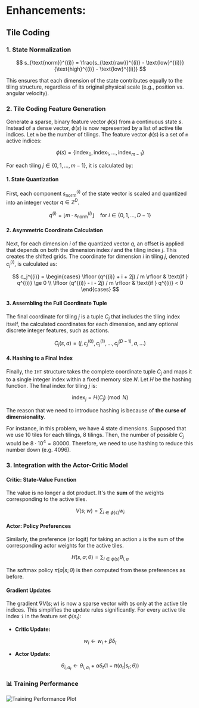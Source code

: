 # Enhancements:

## Tile Coding

### 1. State Normalization

$$
s_{\text{norm}}^{(i)} = \frac{s_{\text{raw}}^{(i)} - \text{low}^{(i)}}{\text{high}^{(i)} - \text{low}^{(i)}}
$$

This ensures that each dimension of the state contributes equally to the tiling structure, regardless of its original physical scale (e.g., position vs. angular velocity).

### 2. Tile Coding Feature Generation

Generate a sparse, binary feature vector $\phi(s)$ from a continuous state $s$. Instead of a dense vector, $\phi(s)$ is now represented by a list of active tile indices. Let `m` be the number of tilings. The feature vector $\phi(s)$ is a set of `m` active indices:

$$
\phi(s) = \{ \text{index}_0, \text{index}_1, \dots, \text{index}_{m-1} \}
$$

For each tiling $j \in \{0, 1, \dots, m-1\}$, it is calculated by:

#### **1. State Quantization**

First, each component $s_{\text{norm}}^{(i)}$ of the state vector is scaled and quantized into an integer vector $q \in \mathbb{Z}^D$.

$$
q^{(i)} = \lfloor m \cdot s_{\text{norm}}^{(i)} \rfloor \quad \text{for } i \in \{0, 1, \dots, D-1\}
$$

#### **2. Asymmetric Coordinate Calculation**

Next, for each dimension $i$ of the quantized vector $q$, an offset is applied that depends on both the dimension index $i$ and the tiling index $j$. This creates the shifted grids. The coordinate for dimension $i$ in tiling $j$, denoted $c_j^{(i)}$, is calculated as:

$$
c_j^{(i)} =
\begin{cases}
    \lfloor (q^{(i)} + i + 2j) / m \rfloor & \text{if } q^{(i)} \ge 0 \\
    \lfloor (q^{(i)} - i - 2j) / m \rfloor & \text{if } q^{(i)} < 0
\end{cases}
$$

#### **3. Assembling the Full Coordinate Tuple**

The final coordinate for tiling $j$ is a tuple $C_j$ that includes the tiling index itself, the calculated coordinates for each dimension, and any optional discrete integer features, such as actions.

$$
C_j(s,a) = (j, c_j^{(0)}, c_j^{(1)}, \dots, c_j^{(D-1)}, a, \dots)
$$

#### **4. Hashing to a Final Index**

Finally, the `IHT` structure takes the complete coordinate tuple $C_j$ and maps it to a single integer index within a fixed memory size $N$. Let $H$ be the hashing function. The final index for tiling $j$ is:

$$
\text{index}_j = H(C_j) \pmod N
$$

The reason that we need to introduce hashing is because of **the curse of dimensionality**.

For instance, in this problem, we have 4 state dimensions. Supposed that we use 10 tiles for each tilings, 8 tilings. Then, the number of possible $C_j$ would be $8 \cdot 10^4 = 80000$. Therefore, we need to use hashing to reduce this number down (e.g. 4096).

### 3. Integration with the Actor-Critic Model

#### **Critic: State-Value Function**

The value is no longer a dot product. It's the **sum** of the weights corresponding to the active tiles.

$$
V(s; w) = \sum_{i \in \phi(s)} w_i
$$

#### **Actor: Policy Preferences**

Similarly, the preference (or logit) for taking an action `a` is the sum of the corresponding actor weights for the active tiles.

$$
H(s, a; \theta) = \sum_{i \in \phi(s)} \theta_{i,a}
$$

The softmax policy $π(a|s; θ)$ is then computed from these preferences as before.

#### **Gradient Updates**

The gradient $∇V(s;w)$ is now a sparse vector with `1`s only at the active tile indices. This simplifies the update rules significantly. For every active tile index `i` in the feature set $\phi(s_t)$:

- **Critic Update:**

$$
w_i \leftarrow w_i + \beta \delta_t
$$

- **Actor Update:**

$$
\theta_{i, a_t} \leftarrow \theta_{i, a_t} + \alpha \delta_t (1 - \pi(a_t|s_t; \theta))
$$

### 📊 Training Performance

![Training Performance Plot](misc/TileCoding.JPG)

